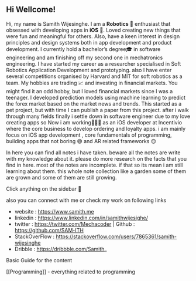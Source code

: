 ## Hi Wellcome!

Hi, my name is Samith Wijesinghe. I am a **Robotics** 🦾 enthusiast that obsessed with developing apps in **iOS** 📱. Loved creating new things that were fun and meaningful for others. Also, have a keen interest in design principles and design systems both in app development and product development. I currently hold a bachelor’s degree🎓 in software engineering and am finishing off my second one in mechatronics engineering. I have started my career as a researcher specialised in Soft Robotics Application Development and prototyping. also I have enter several competitions organised by Harvard and MIT for soft robotics as a team. My hobbies are trading 📈 and investing in financial markets. You might find it an odd hobby, but I loved financial markets since I was a teenager. I developed prediction models using machine learning to predict the forex market based on the market news and trends. This started as a pet project, but with time I can publish a paper from this project. after i walk through many fields finally i settle down in software engineer due to my love creating apps so Now i am working👨🏻‍💻 as an iOS developer at Incentivio where the core business to develop ordering and loyalty apps. i am mainly focus on iOS app development , core fundamentals of programming, building apps that not boring 😅 and AR related frameworks 🙃  

In here you can find all notes i have taken. beware all the notes are write with my knowledge about it. please do more research on the facts that you find in here. most of the notes are incomplete. if that so its mean i am still learning about them. this whole note collection like a garden some of them are grown and some of them are still growing. 

Click anything on the sidebar 😬

also you can connect with me or check my work on following links 

- website : https://www.samith.me   
- linkedin : https://www.linkedin.com/in/samithwijesighe/ 
- twitter : https://twitter.com/Mechacoder | Github : https://github.com/SAM-ITH 
- StackOverFlow : https://stackoverflow.com/users/7865361/samith-wijesinghe 
- Dribble : https://dribbble.com/Samith_ 


Basic Guide for the content 

[[Programming]] - everything related to programming 
